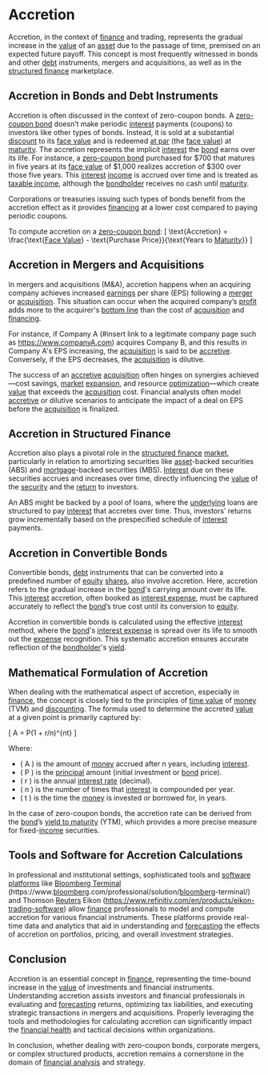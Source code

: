 # Accretion

Accretion, in the context of [finance](../f/finance.md) and trading, represents the gradual increase in the [value](../v/value.md) of an [asset](../a/asset.md) due to the passage of time, premised on an expected future payoff. This concept is most frequently witnessed in bonds and other [debt](../d/debt.md) instruments, mergers and acquisitions, as well as in the [structured finance](../s/structured_finance.md) marketplace.

## Accretion in Bonds and Debt Instruments

Accretion is often discussed in the context of zero-coupon bonds. A [zero-coupon bond](../z/zero-coupon_bond.md) doesn’t make periodic [interest](../i/interest.md) payments (coupons) to investors like other types of bonds. Instead, it is sold at a substantial [discount](../d/discount.md) to its [face value](../f/face_value.md) and is redeemed [at par](../a/at_par.md) (the [face value](../f/face_value.md)) at [maturity](../m/maturity.md). The accretion represents the implicit [interest](../i/interest.md) the [bond](../b/bond.md) earns over its life. For instance, a [zero-coupon bond](../z/zero-coupon_bond.md) purchased for $700 that matures in five years at its [face value](../f/face_value.md) of $1,000 realizes accretion of $300 over those five years. This [interest](../i/interest.md) [income](../i/income.md) is accrued over time and is treated as [taxable income](../t/taxable_income.md), although the [bondholder](../b/bondholder.md) receives no cash until [maturity](../m/maturity.md).

Corporations or treasuries issuing such types of bonds benefit from the accretion effect as it provides [financing](../f/financing.md) at a lower cost compared to paying periodic coupons.

To compute accretion on a [zero-coupon bond](../z/zero-coupon_bond.md):
\[ \text{Accretion} = \frac{\text{[Face Value](../f/face_value.md)} - \text{Purchase Price}}{\text{Years to [Maturity](../m/maturity.md)}} \]

## Accretion in Mergers and Acquisitions

In mergers and acquisitions (M&A), accretion happens when an acquiring company achieves increased [earnings](../e/earnings.md) per share (EPS) following a [merger](../m/merger.md) or [acquisition](../a/acquisition.md). This situation can occur when the acquired company’s [profit](../p/profit.md) adds more to the acquirer's [bottom line](../b/bottom_line.md) than the cost of [acquisition](../a/acquisition.md) and [financing](../f/financing.md).

For instance, if Company A (#insert link to a legitimate company page such as https://www.companyA.com) acquires Company B, and this results in Company A's EPS increasing, the [acquisition](../a/acquisition.md) is said to be [accretive](../a/accretive.md). Conversely, if the EPS decreases, the [acquisition](../a/acquisition.md) is dilutive.

The success of an [accretive](../a/accretive.md) [acquisition](../a/acquisition.md) often hinges on synergies achieved—cost savings, [market](../m/market.md) [expansion](../e/expansion.md), and resource [optimization](../o/optimization.md)—which create [value](../v/value.md) that exceeds the [acquisition](../a/acquisition.md) cost. Financial analysts often model [accretive](../a/accretive.md) or dilutive scenarios to anticipate the impact of a deal on EPS before the [acquisition](../a/acquisition.md) is finalized.

## Accretion in Structured Finance

Accretion also plays a pivotal role in the [structured finance](../s/structured_finance.md) [market](../m/market.md), particularly in relation to amortizing securities like [asset](../a/asset.md)-backed securities (ABS) and [mortgage](../m/mortgage.md)-backed securities (MBS). [Interest](../i/interest.md) due on these securities accrues and increases over time, directly influencing the [value](../v/value.md) of the [security](../s/security.md) and the [return](../r/return.md) to investors.

An ABS might be backed by a pool of loans, where the [underlying](../u/underlying.md) loans are structured to pay [interest](../i/interest.md) that accretes over time. Thus, investors’ returns grow incrementally based on the prespecified schedule of [interest](../i/interest.md) payments.

## Accretion in Convertible Bonds

Convertible bonds, [debt](../d/debt.md) instruments that can be converted into a predefined number of [equity](../e/equity.md) [shares](../s/shares.md), also involve accretion. Here, accretion refers to the gradual increase in the [bond](../b/bond.md)'s carrying amount over its life. This [interest](../i/interest.md) accretion, often booked as [interest expense](../i/interest_expense.md), must be captured accurately to reflect the [bond](../b/bond.md)’s true cost until its conversion to [equity](../e/equity.md).

Accretion in convertible bonds is calculated using the effective [interest](../i/interest.md) method, where the [bond](../b/bond.md)'s [interest expense](../i/interest_expense.md) is spread over its life to smooth out the [expense](../e/expense.md) recognition. This systematic accretion ensures accurate reflection of the [bondholder](../b/bondholder.md)'s [yield](../y/yield.md).

## Mathematical Formulation of Accretion

When dealing with the mathematical aspect of accretion, especially in [finance](../f/finance.md), the concept is closely tied to the principles of [time value](../t/time_value.md) of [money](../m/money.md) (TVM) and [discounting](../d/discounting.md). The formula used to determine the accreted [value](../v/value.md) at a given point is primarily captured by:

\[ A = P(1 + r/n)^{nt} \]

Where:
- \( A \) is the amount of [money](../m/money.md) accrued after n years, including [interest](../i/interest.md).
- \( P \) is the [principal](../p/principal.md) amount (initial investment or [bond](../b/bond.md) price).
- \( r \) is the annual [interest rate](../i/interest_rate.md) (decimal).
- \( n \) is the number of times that [interest](../i/interest.md) is compounded per year.
- \( t \) is the time the [money](../m/money.md) is invested or borrowed for, in years.

In the case of zero-coupon bonds, the accretion rate can be derived from the [bond](../b/bond.md)’s [yield to maturity](../y/yield_to_maturity.md) (YTM), which provides a more precise measure for fixed-[income](../i/income.md) securities.

## Tools and Software for Accretion Calculations

In professional and institutional settings, sophisticated tools and [software platforms](../s/software_platforms_for_trading.md) like [Bloomberg Terminal](../b/bloomberg_terminal.md) (https://www.[bloomberg](../b/bloomberg.md).com/professional/solution/[bloomberg](../b/bloomberg.md)-terminal/) and Thomson [Reuters](../r/reuters.md) Eikon (https://www.refinitiv.com/en/products/eikon-trading-software) allow [finance](../f/finance.md) professionals to model and compute accretion for various financial instruments. These platforms provide real-time data and analytics that aid in understanding and [forecasting](../f/forecasting.md) the effects of accretion on portfolios, pricing, and overall investment strategies.

## Conclusion

Accretion is an essential concept in [finance](../f/finance.md), representing the time-bound increase in the [value](../v/value.md) of investments and financial instruments. Understanding accretion assists investors and financial professionals in evaluating and [forecasting](../f/forecasting.md) returns, optimizing tax liabilities, and executing strategic transactions in mergers and acquisitions. Properly leveraging the tools and methodologies for calculating accretion can significantly impact the [financial health](../f/financial_health.md) and tactical decisions within organizations.

In conclusion, whether dealing with zero-coupon bonds, corporate mergers, or complex structured products, accretion remains a cornerstone in the domain of [financial analysis](../f/financial_analysis.md) and strategy.